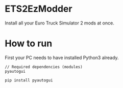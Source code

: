 # ETS2EzModder
Install all your Euro Truck Simulator 2 mods at once.

# How to run
First your PC needs to have installed Python3 already.
```
// Required dependencies (modules)
pyautogui

pip install pyautogui
```

